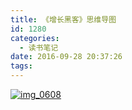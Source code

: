```yaml
---
title: 《增长黑客》思维导图
id: 1280
categories:
  - 读书笔记
date: 2016-09-28 20:37:26
tags:
---
```


[![img_0608](http://orufryv17.bkt.clouddn.com/wp-content/uploads/2016/09/IMG_0608.png)](http://orufryv17.bkt.clouddn.com/wp-content/uploads/2016/09/IMG_0608.png)